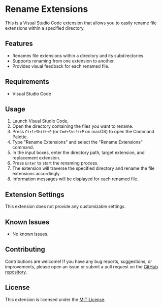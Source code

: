# Rename Extensions

This is a Visual Studio Code extension that allows you to easily rename file extensions within a specified directory.

## Features

- Renames file extensions within a directory and its subdirectories.
- Supports renaming from one extension to another.
- Provides visual feedback for each renamed file.

## Requirements

- Visual Studio Code

## Usage

1. Launch Visual Studio Code.
2. Open the directory containing the files you want to rename.
3. Press `Ctrl+Shift+P` (or `Cmd+Shift+P` on macOS) to open the Command Palette.
4. Type "Rename Extensions" and select the "Rename Extensions" command.
5. In the input boxes, enter the directory path, target extension, and replacement extension.
6. Press `Enter` to start the renaming process.
7. The extension will traverse the specified directory and rename the file extensions accordingly.
8. Information messages will be displayed for each renamed file.

## Extension Settings

This extension does not provide any customizable settings.

## Known Issues

- No known issues.

## Contributing

Contributions are welcome! If you have any bug reports, suggestions, or improvements, please open an issue or submit a pull request on the [GitHub repository](https://github.com/your-username/rename-extensions).

## License

This extension is licensed under the [MIT License](LICENSE).
